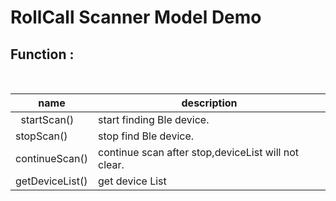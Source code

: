# RollCall Scanner Model Demo


## Function :
<br>

|       name       |       description         |
|    -----------   |    -------------------    |
|    startScan()   |  start finding Ble device.|
|     stopScan()    |  stop find Ble device.    |
|    continueScan() |  continue scan after stop,deviceList will not clear.|
|   getDeviceList() |  get device List         |
